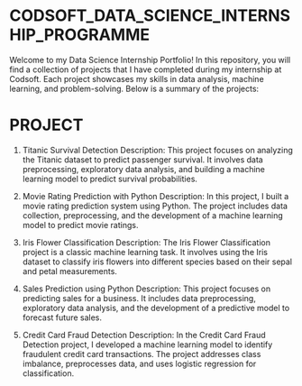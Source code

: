 # CODSOFT_DATA_SCIENCE_INTERNSHIP_PROGRAMME

Welcome to my Data Science Internship Portfolio! In this repository, you will find a collection of projects that I have completed during my internship at Codsoft. Each project showcases my skills in data analysis, machine learning, and problem-solving. Below is a summary of the projects:
# PROJECT 
1. Titanic Survival Detection
Description: This project focuses on analyzing the Titanic dataset to predict passenger survival. It involves data preprocessing, exploratory data analysis, and building a machine learning model to predict survival probabilities.

2. Movie Rating Prediction with Python
Description: In this project, I built a movie rating prediction system using Python. The project includes data collection, preprocessing, and the development of a machine learning model to predict movie ratings.

3. Iris Flower Classification
Description: The Iris Flower Classification project is a classic machine learning task. It involves using the Iris dataset to classify iris flowers into different species based on their sepal and petal measurements.

4. Sales Prediction using Python
Description: This project focuses on predicting sales for a business. It includes data preprocessing, exploratory data analysis, and the development of a predictive model to forecast future sales.

5. Credit Card Fraud Detection
Description: In the Credit Card Fraud Detection project, I developed a machine learning model to identify fraudulent credit card transactions. The project addresses class imbalance, preprocesses data, and uses logistic regression for classification.
